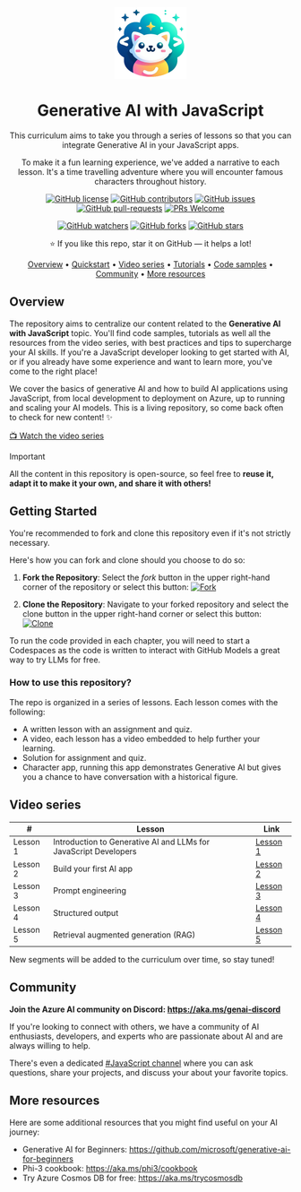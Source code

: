<div align="center">

<img src="./docs/images/logo.png" alt="" align="center" height="128" />

# Generative AI with JavaScript

This curriculum aims to take you through a series of lessons so that you can integrate Generative AI in your JavaScript apps. 

To make it a fun learning experience, we've added a narrative to each lesson. 
It's a time travelling adventure where you will encounter famous characters throughout history.

[![GitHub license](https://img.shields.io/github/license/microsoft/generative-ai-with-javascript.svg)](https://github.com/microsoft/generative-ai-with-javascript/blob/main/LICENSE)
[![GitHub contributors](https://img.shields.io/github/contributors/microsoft/generative-ai-with-javascript.svg)](https://github.com/microsoft/generative-ai-with-javascript/graphs/contributors/)
[![GitHub issues](https://img.shields.io/github/issues/microsoft/generative-ai-with-javascript.svg)](https://github.com/microsoft/generative-ai-with-javascript/issues/)
[![GitHub pull-requests](https://img.shields.io/github/issues-pr/microsoft/generative-ai-with-javascript.svg)](https://github.com/microsoft/generative-ai-with-javascript/pulls/)
[![PRs Welcome](https://img.shields.io/badge/PRs-welcome-brightgreen.svg?style=flat-square)](http://makeapullrequest.com)

[![GitHub watchers](https://img.shields.io/github/watchers/microsoft/generative-ai-with-javascript.svg?style=social&label=Watch)](https://github.com/microsoft/generative-ai-with-javascript/watchers/)
[![GitHub forks](https://img.shields.io/github/forks/microsoft/generative-ai-with-javascript.svg?style=social&label=Fork)](https://github.com/microsoft/generative-ai-with-javascript/network/)
[![GitHub stars](https://img.shields.io/github/stars/microsoft/generative-ai-with-javascript.svg?style=social&label=Star)](https://github.com/microsoft/generative-ai-with-javascript/stargazers/)


⭐ If you like this repo, star it on GitHub — it helps a lot!

[Overview](#overview) • [Quickstart](#quickstart) • [Video series](#video-series) • [Tutorials](#tutorials) • [Code samples](#code-samples) • [Community](#community) • [More resources](#more-resources)

</div>

## Overview

The repository aims to centralize our content related to the **Generative AI with JavaScript** topic. You'll find code samples, tutorials as well all the resources from the video series, with best practices and tips to supercharge your AI skills. If you're a JavaScript developer looking to get started with AI, or if you already have some experience and want to learn more, you've come to the right place!

We cover the basics of generative AI and how to build AI applications using JavaScript, from local development to deployment on Azure, up to running and scaling your AI models. This is a living repository, so come back often to check for new content! ✨

[📺 Watch the video series](https://aka.ms/genai-js)

> [!IMPORTANT]
> All the content in this repository is open-source, so feel free to **reuse it, adapt it to make it your own, and share it with others!**

## Getting Started

You're recommended to fork and clone this repository even if it's not strictly necessary. 

Here's how you can fork and clone should you choose to do so:

1. **Fork the Repository**: Select the _fork_ button in the upper right-hand corner of the repository or select this button:
   [![Fork](https://img.shields.io/badge/Fork-Repository-blue)](https://github.com/microsoft/generative-ai-with-javascript/fork)

2. **Clone the Repository**: Navigate to your forked repository and select the clone button in the upper right-hand corner or select this button: [![Clone](https://img.shields.io/badge/Clone-Repository-blue)](https://github.com/microsoft/generative-ai-with-javascript.git)

To run the code provided in each chapter, you will need to start a Codespaces as the code is written to interact with GitHub Models a great way to try LLMs for free.

### How to use this repository?

The repo is organized in a series of lessons. Each lesson comes with the following:

- A written lesson with an assignment and quiz.
- A video, each lesson has a video embedded to help further your learning.
- Solution for assignment and quiz.
- Character app, running this app demonstrates Generative AI but gives you a chance to have conversation with a historical figure.

## Video series

| # | Lesson | Link | 
| ---- | ----------- |----- |
| Lesson 1 | Introduction to Generative AI and LLMs for JavaScript Developers | [Lesson 1](./01-intro-to-genai)
| Lesson 2 | Build your first AI app | [Lesson 2](./02-first-ai-app) |
| Lesson 3 | Prompt engineering | [Lesson 3](./03-prompt-engineering) |
| Lesson 4 | Structured output | [Lesson 4](./04-structured-output) |
| Lesson 5 | Retrieval augmented generation (RAG) | [Lesson 5](./05-rag) |


New segments will be added to the curriculum over time, so stay tuned!

## Community

**Join the Azure AI community on Discord: https://aka.ms/genai-discord**

If you're looking to connect with others, we have a community of AI enthusiasts, developers, and experts who are passionate about AI and are always willing to help. 

There's even a dedicated [#JavaScript channel](https://discordapp.com/channels/1113626258182504448/1237357005555892225) where you can ask questions, share your projects, and discuss your about your favorite topics.

## More resources

Here are some additional resources that you might find useful on your AI journey:

- Generative AI for Beginners: https://github.com/microsoft/generative-ai-for-beginners
- Phi-3 cookbook: https://aka.ms/phi3/cookbook
- Try Azure Cosmos DB for free: https://aka.ms/trycosmosdb
